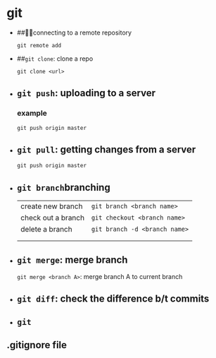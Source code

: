# git 

- ##connecting to a remote repository

  `git remote add`



- ##`git clone`: clone a repo

  `git clone <url>`

- ## `git push`: uploading to a server 

  ### example 

  `git push origin master`

- ## `git pull`: getting changes from a server

  `git push origin master`

- ## `git branch`branching

  |                    |                               |
  | ------------------ | ----------------------------- |
  | create new branch  | `git branch <branch name>`    |
  | check out a branch | `git checkout <branch name>`  |
  | delete a branch    | `git branch -d <branch name>` |
  |                    |                               |
  |                    |                               |

- ## `git merge`: merge branch

  `git merge <branch A>`: merge branch A to current branch

- ## `git diff`: check the difference b/t commits

- ## `git`

## .gitignore file 

[Website for auto generating  .gitignore file]: https://www.gitignore.io


